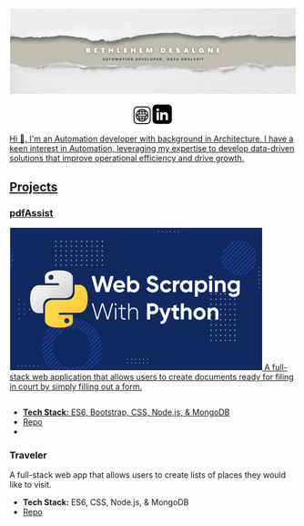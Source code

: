 ![Cover Image](https://github.com/BethlehemDesalgne/bethlehemdesalgne/blob/main/images/cover%20-%20Copy.png)



<div align="center">
    </a><!--
  --><a href="https://bethlehemdesalgne.github.io/" style="display: inline-block;">
    <img src="https://github.com/BethlehemDesalgne/bethlehemdesalgne/blob/main/images/website.png" width="30" alt="Website">
  </a>
  <a href="https://www.linkedin.com/in/bethlehem-desalgne/" style="margin-right: 10; display: inline-block;">
    <img src="https://github.com/BethlehemDesalgne/bethlehemdesalgne/blob/main/images/linkedin.png" width="35" alt="LinkedIn">

</div>










Hi 👋, I'm an Automation developer with background in Architecture. I have a keen interest in Automation, leveraging my expertise to develop data-driven solutions that improve operational efficiency and drive growth. 


## Projects

### pdfAssist
![pdfAssist Screenshot](https://github.com/BethlehemDesalgne/Browser-Automation-Web-Scraping-Craigslist/blob/main/images/IMAGES.png)
A full-stack web application that allows users to create documents ready for filing in court by simply filling out a form.
- **Tech Stack:** ES6, Bootstrap, CSS, Node.js, & MongoDB
- [Repo](https://github.com/BethlehemDesalgne/Browser-Automation-Web-Scraping-Craigslist)
- 

### Traveler
A full-stack web app that allows users to create lists of places they would like to visit.
- **Tech Stack:** ES6, CSS, Node.js, & MongoDB
- [Repo](link-to-repo)

<!-- You can add more projects here -->


